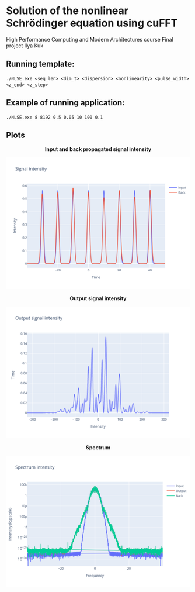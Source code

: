 # Solution of the nonlinear Schrödinger equation using cuFFT
High Performance Computing and Modern Architectures course
Final project
Ilya Kuk

## Running template:

`./NLSE.exe <seq_len> <dim_t> <dispersion> <nonlinearity> <pulse_width> <z_end> <z_step>`

## Example of running application:

`./NLSE.exe 8 8192 0.5 0.05 10 100 0.1`



## Plots

<div align = "center"> <b>Input and back propagated signal intensity</b> </div>

![input](./images/input.svg)

<div align = "center"> <b>Output signal intensity</b> </div>

![input](./images/output.svg)

<div align = "center"> <b>Spectrum</b> </div>

![input](./images/spectrum.svg)

